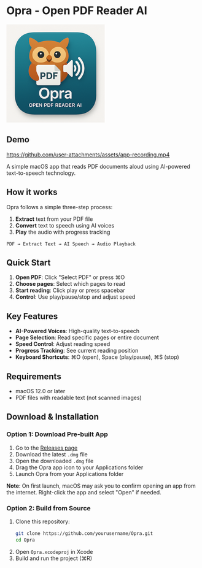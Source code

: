 # Opra - Open PDF Reader AI

![App Icon](./app-icon.png)

## Demo

https://github.com/user-attachments/assets/app-recording.mp4

A simple macOS app that reads PDF documents aloud using AI-powered text-to-speech technology.

## How it works

Opra follows a simple three-step process:
1. **Extract** text from your PDF file
2. **Convert** text to speech using AI voices
3. **Play** the audio with progress tracking

```
PDF → Extract Text → AI Speech → Audio Playback
```

## Quick Start

1. **Open PDF**: Click "Select PDF" or press ⌘O
2. **Choose pages**: Select which pages to read
3. **Start reading**: Click play or press spacebar
4. **Control**: Use play/pause/stop and adjust speed

## Key Features

- **AI-Powered Voices**: High-quality text-to-speech
- **Page Selection**: Read specific pages or entire document
- **Speed Control**: Adjust reading speed
- **Progress Tracking**: See current reading position
- **Keyboard Shortcuts**: ⌘O (open), Space (play/pause), ⌘S (stop)

## Requirements

- macOS 12.0 or later
- PDF files with readable text (not scanned images)

## Download & Installation

### Option 1: Download Pre-built App

1. Go to the [Releases page](https://github.com/kekko7072/Opra/releases)
2. Download the latest `.dmg` file
3. Open the downloaded `.dmg` file
4. Drag the Opra app icon to your Applications folder
5. Launch Opra from your Applications folder

**Note**: On first launch, macOS may ask you to confirm opening an app from the internet. Right-click the app and select "Open" if needed.

### Option 2: Build from Source

1. Clone this repository:
   ```bash
   git clone https://github.com/yourusername/Opra.git
   cd Opra
   ```
2. Open `Opra.xcodeproj` in Xcode
3. Build and run the project (⌘R)
